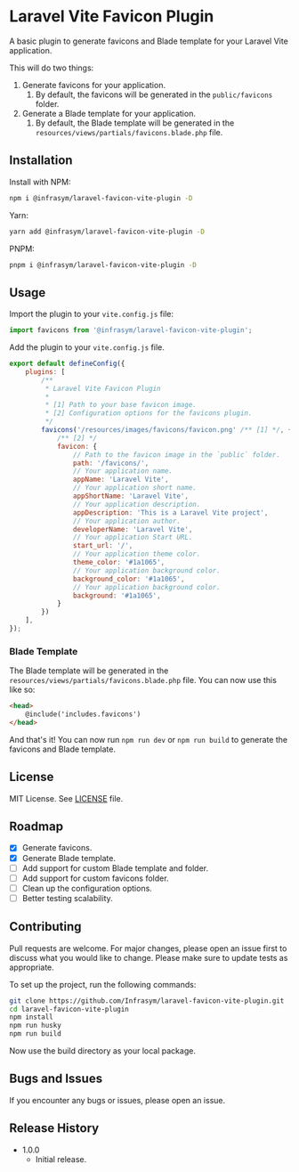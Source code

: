 # Laravel Vite Favicon Plugin
A basic plugin to generate favicons and Blade template for your Laravel Vite application.

This will do two things:
1. Generate favicons for your application.
   1. By default, the favicons will be generated in the `public/favicons` folder.
2. Generate a Blade template for your application.
   1. By default, the Blade template will be generated in the `resources/views/partials/favicons.blade.php` file.

## Installation
Install with NPM:
```bash
npm i @infrasym/laravel-favicon-vite-plugin -D
```
Yarn:
```bash
yarn add @infrasym/laravel-favicon-vite-plugin -D
```
PNPM:
```bash
pnpm i @infrasym/laravel-favicon-vite-plugin -D
```

## Usage
Import the plugin to your `vite.config.js` file:
```js
import favicons from '@infrasym/laravel-favicon-vite-plugin';
```
Add the plugin to your `vite.config.js` file.

```js
export default defineConfig({
    plugins: [
        /**
         * Laravel Vite Favicon Plugin
         * 
         * [1] Path to your base favicon image.
         * [2] Configuration options for the favicons plugin.
         */
        favicons('/resources/images/favicons/favicon.png' /** [1] */, {
            /** [2] */
            favicon: {
                // Path to the favicon image in the `public` folder.
                path: '/favicons/',
                // Your application name.
                appName: 'Laravel Vite',
                // Your application short name.
                appShortName: 'Laravel Vite',
                // Your application description.
                appDescription: 'This is a Laravel Vite project',
                // Your application author.
                developerName: 'Laravel Vite',
                // Your application Start URL.
                start_url: '/',
                // Your application theme color.
                theme_color: '#1a1065',
                // Your application background color.
                background_color: '#1a1065',
                // Your application background color.
                background: '#1a1065',
            }
        })
    ],
});
```
### Blade Template
The Blade template will be generated in the `resources/views/partials/favicons.blade.php` file.
You can now use this like so:
```html
<head>
    @include('includes.favicons')
</head>
```

And that's it! You can now run `npm run dev` or `npm run build` to generate the favicons and Blade template.

## License
MIT License. See [LICENSE](LICENSE) file.

## Roadmap

- [x] Generate favicons.
- [x] Generate Blade template.
- [ ] Add support for custom Blade template and folder.
- [ ] Add support for custom favicons folder.
- [ ] Clean up the configuration options.
- [ ] Better testing scalability.

## Contributing
Pull requests are welcome. For major changes, please open an issue first to discuss what you would like to change.
Please make sure to update tests as appropriate.

To set up the project, run the following commands:
```bash
git clone https://github.com/Infrasym/laravel-favicon-vite-plugin.git
cd laravel-favicon-vite-plugin
npm install
npm run husky
npm run build
```
Now use the build directory as your local package.

## Bugs and Issues
If you encounter any bugs or issues, please open an issue.

## Release History
* 1.0.0
	* Initial release.

